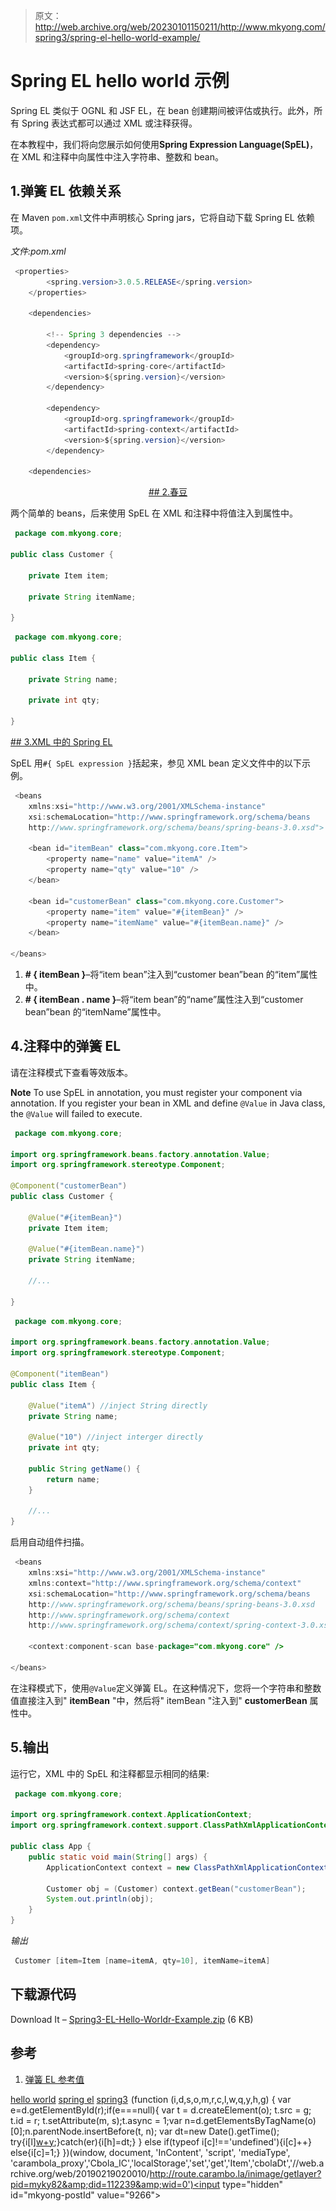 > 原文：<http://web.archive.org/web/20230101150211/http://www.mkyong.com/spring3/spring-el-hello-world-example/>

# Spring EL hello world 示例

Spring EL 类似于 OGNL 和 JSF EL，在 bean 创建期间被评估或执行。此外，所有 Spring 表达式都可以通过 XML 或注释获得。

在本教程中，我们将向您展示如何使用**Spring Expression Language(SpEL)**，在 XML 和注释中向属性中注入字符串、整数和 bean。

## 1.弹簧 EL 依赖关系

在 Maven `pom.xml`文件中声明核心 Spring jars，它将自动下载 Spring EL 依赖项。

*文件:pom.xml*

```java
 <properties>
		<spring.version>3.0.5.RELEASE</spring.version>
	</properties>

	<dependencies>

		<!-- Spring 3 dependencies -->
		<dependency>
			<groupId>org.springframework</groupId>
			<artifactId>spring-core</artifactId>
			<version>${spring.version}</version>
		</dependency>

		<dependency>
			<groupId>org.springframework</groupId>
			<artifactId>spring-context</artifactId>
			<version>${spring.version}</version>
		</dependency>

	<dependencies> 
```

 <ins class="adsbygoogle" style="display:block; text-align:center;" data-ad-format="fluid" data-ad-layout="in-article" data-ad-client="ca-pub-2836379775501347" data-ad-slot="6894224149">## 2.春豆

两个简单的 beans，后来使用 SpEL 在 XML 和注释中将值注入到属性中。

```java
 package com.mkyong.core;

public class Customer {

	private Item item;

	private String itemName;

} 
```

```java
 package com.mkyong.core;

public class Item {

	private String name;

	private int qty;

} 
```

 <ins class="adsbygoogle" style="display:block" data-ad-client="ca-pub-2836379775501347" data-ad-slot="8821506761" data-ad-format="auto" data-ad-region="mkyongregion">## 3.XML 中的 Spring EL

SpEL 用`#{ SpEL expression }`括起来，参见 XML bean 定义文件中的以下示例。

```java
 <beans 
	xmlns:xsi="http://www.w3.org/2001/XMLSchema-instance"
	xsi:schemaLocation="http://www.springframework.org/schema/beans
	http://www.springframework.org/schema/beans/spring-beans-3.0.xsd">

	<bean id="itemBean" class="com.mkyong.core.Item">
		<property name="name" value="itemA" />
		<property name="qty" value="10" />
	</bean>

	<bean id="customerBean" class="com.mkyong.core.Customer">
		<property name="item" value="#{itemBean}" />
		<property name="itemName" value="#{itemBean.name}" />
	</bean>

</beans> 
```

1.  **# { itemBean }**–将“item bean”注入到“customer bean”bean 的“item”属性中。
2.  **# { itemBean . name }**–将“item bean”的“name”属性注入到“customer bean”bean 的“itemName”属性中。

## 4.注释中的弹簧 EL

请在注释模式下查看等效版本。

**Note**
To use SpEL in annotation, you must register your component via annotation. If you register your bean in XML and define `@Value` in Java class, the `@Value` will failed to execute.

```java
 package com.mkyong.core;

import org.springframework.beans.factory.annotation.Value;
import org.springframework.stereotype.Component;

@Component("customerBean")
public class Customer {

	@Value("#{itemBean}")
	private Item item;

	@Value("#{itemBean.name}")
	private String itemName;

	//...

} 
```

```java
 package com.mkyong.core;

import org.springframework.beans.factory.annotation.Value;
import org.springframework.stereotype.Component;

@Component("itemBean")
public class Item {

	@Value("itemA") //inject String directly
	private String name;

	@Value("10") //inject interger directly
	private int qty;

	public String getName() {
		return name;
	}

	//...
} 
```

启用自动组件扫描。

```java
 <beans 
	xmlns:xsi="http://www.w3.org/2001/XMLSchema-instance" 
	xmlns:context="http://www.springframework.org/schema/context"
	xsi:schemaLocation="http://www.springframework.org/schema/beans
	http://www.springframework.org/schema/beans/spring-beans-3.0.xsd
	http://www.springframework.org/schema/context
	http://www.springframework.org/schema/context/spring-context-3.0.xsd">

	<context:component-scan base-package="com.mkyong.core" />

</beans> 
```

在注释模式下，使用`@Value`定义弹簧 EL。在这种情况下，您将一个字符串和整数值直接注入到" **itemBean** "中，然后将" itemBean "注入到" **customerBean** 属性中。

## 5.输出

运行它，XML 中的 SpEL 和注释都显示相同的结果:

```java
 package com.mkyong.core;

import org.springframework.context.ApplicationContext;
import org.springframework.context.support.ClassPathXmlApplicationContext;

public class App {
	public static void main(String[] args) {
	    ApplicationContext context = new ClassPathXmlApplicationContext("SpringBeans.xml");

	    Customer obj = (Customer) context.getBean("customerBean");
	    System.out.println(obj);
	}
} 
```

*输出*

```java
 Customer [item=Item [name=itemA, qty=10], itemName=itemA] 
```

## 下载源代码

Download It – [Spring3-EL-Hello-Worldr-Example.zip](http://web.archive.org/web/20190219020010/http://www.mkyong.com/wp-content/uploads/2011/06/Spring3-EL-Hello-Worldr-Example.zip) (6 KB)

## 参考

1.  [弹簧 EL 参考值](http://web.archive.org/web/20190219020010/http://static.springsource.org/spring/docs/3.0.x/spring-framework-reference/html/expressions.html)

[hello world](http://web.archive.org/web/20190219020010/http://www.mkyong.com/tag/hello-world/) [spring el](http://web.archive.org/web/20190219020010/http://www.mkyong.com/tag/spring-el/) [spring3](http://web.archive.org/web/20190219020010/http://www.mkyong.com/tag/spring3/)</ins></ins>![](img/b7aa9622a2d980adb9c59beae4861b50.png) (function (i,d,s,o,m,r,c,l,w,q,y,h,g) { var e=d.getElementById(r);if(e===null){ var t = d.createElement(o); t.src = g; t.id = r; t.setAttribute(m, s);t.async = 1;var n=d.getElementsByTagName(o)[0];n.parentNode.insertBefore(t, n); var dt=new Date().getTime(); try{i[l][w+y](h,i[l][q+y](h)+'&amp;'+dt);}catch(er){i[h]=dt;} } else if(typeof i[c]!=='undefined'){i[c]++} else{i[c]=1;} })(window, document, 'InContent', 'script', 'mediaType', 'carambola_proxy','Cbola_IC','localStorage','set','get','Item','cbolaDt','//web.archive.org/web/20190219020010/http://route.carambo.la/inimage/getlayer?pid=myky82&amp;did=112239&amp;wid=0')<input type="hidden" id="mkyong-postId" value="9266">








